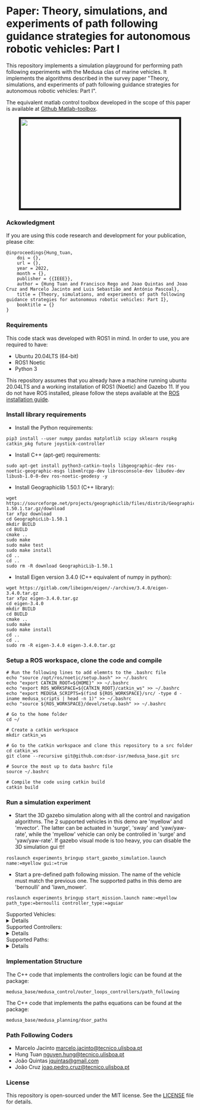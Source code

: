 # Paper: Theory, simulations, and experiments of path following guidance strategies for autonomous robotic vehicles: Part I
This repository implements a simulation playground for performing path following experiments with the Medusa clas of marine vehicles. It implements the algorithms described in the survey paper "Theory, simulations, and experiments of path following guidance strategies for autonomous robotic vehicles: Part I".

The equivalent matlab control toolbox developed in the scope of this paper is available at [Github Matlab-toolbox](https://github.com/hungrepo/path-following-Matlab/tree/master/PF-toolbox).


<p align = "center">
<img src="img/Demo1.gif" width = "426" height = "240" border="5" />
</p>

### Ackowledgment
If you are using this code research and development for your publication, please cite:

```
@inproceedings{Hung_tuan,
	doi = {},
	url = {},
	year = 2022,
	month = {},
	publisher = {{IEEE}},
	author = {Hung Tuan and Francisco Rego and Joao Quintas and Joao Cruz and Marcelo Jacinto and Luis Sebastião and António Pascoal},
	title = {Theory, simulations, and experiments of path following guidance strategies for autonomous robotic vehicles: Part I},
	booktitle = {}
}
```

### Requirements
This code stack was developed with ROS1 in mind. In order to use, you are required to have:
- Ubuntu 20.04LTS (64-bit)
- ROS1 Noetic
- Python 3

This repository assumes that you already have a machine running ubuntu 20.04LTS and a working installation of ROS1 (Noetic) and Gazebo 11. If you do not have ROS installed, please follow the steps available at the [ROS installation guide](http://wiki.ros.org/noetic/Installation/Ubuntu).

### Install library requirements
- Install the Python requirements:
```
pip3 install --user numpy pandas matplotlib scipy sklearn rospkg catkin_pkg future joystick-controller
```

- Install C++ (apt-get) requirements:
```
sudo apt-get install python3-catkin-tools libgeographic-dev ros-noetic-geographic-msgs libxmlrcpp-dev librosconsole-dev libudev-dev libusb-1.0-0-dev ros-noetic-geodesy -y
```

- Install Geographiclib 1.50.1 (C++ library):
```
wget https://sourceforge.net/projects/geographiclib/files/distrib/GeographicLib-1.50.1.tar.gz/download
tar xfpz download
cd GeographicLib-1.50.1 
mkdir BUILD
cd BUILD
cmake ..
sudo make
sudo make test
sudo make install
cd ..
cd ..
sudo rm -R download GeographicLib-1.50.1
```

- Install Eigen version 3.4.0 (C++ equivalent of numpy in python):
```
wget https://gitlab.com/libeigen/eigen/-/archive/3.4.0/eigen-3.4.0.tar.gz
tar xfpz eigen-3.4.0.tar.gz
cd eigen-3.4.0
mkdir BUILD
cd BUILD
cmake ..
sudo make
sudo make install
cd ..
cd ..
sudo rm -R eigen-3.4.0 eigen-3.4.0.tar.gz
```

### Setup a ROS workspace, clone the code and compile
```
# Run the following lines to add elemnts to the .bashrc file
echo "source /opt/ros/noetic/setup.bash" >> ~/.bashrc
echo "export CATKIN_ROOT=${HOME}" >> ~/.bashrc
echo "export ROS_WORKSPACE=${CATKIN_ROOT}/catkin_ws" >> ~/.bashrc
echo "export MEDUSA_SCRIPTS=$(find ${ROS_WORKSPACE}/src/ -type d -iname medusa_scripts | head -n 1)" >> ~/.bashrc
echo "source ${ROS_WORKSPACE}/devel/setup.bash" >> ~/.bashrc

# Go to the home folder
cd ~/

# Create a catkin workspace
mkdir catkin_ws

# Go to the catkin workspace and clone this repository to a src folder
cd catkin_ws
git clone --recursive git@github.com:dsor-isr/medusa_base.git src

# Source the most up to data bashrc file
source ~/.bashrc

# Compile the code using catkin build
catkin build
```

### Run a simulation experiment

- Start the 3D gazebo simulation along with all the control and navigation algorithms. The 2 supported vehicles in this demo are 'myellow' and 'mvector'. The latter can be actuated in 'surge', 'sway' and 'yaw/yaw-rate', while the 'myellow' vehicle can only be controlled in 'surge' and 'yaw/yaw-rate'. If gazebo visual mode is too heavy, you can disable the 3D simulation gui 🤓!
```
roslaunch experiments_bringup start_gazebo_simulation.launch name:=myellow gui:=true
```

- Start a pre-defined path following mission. The name of the vehicle must match the previous one. The supported paths in this demo are 'bernoulli' and 'lawn_mower'.
```
roslaunch experiments_bringup start_mission.launch name:=myellow path_type:=bernoulli controller_type:=aguiar
```

<Summary>Supported Vehicles:</Summary>
<details>
	<ul>
		<li>myellow</li>
		<li>mvector</li>
	</ul>
</details>

<Summary>Supported Controllers:</Summary>
<details>
	<ul>
		<li>samson (method 1)</li>
		<li>lapierre (method 2)</li>
		<li>fossen (method 3)</li>
		<li>brevik (method 4)</li>
		<li>aguiar (method 6)</li>
		<li>romulo (method 6, but control surge and sway and leaves yaw as degree of freedom)</li>
		<li>pramod (like fossen, but with integral term)</li>
	</ul>
</details>

<Summary>Supported Paths:</Summary>
<details>
	<ul>
		<li>bernoulli</li>
		<li>lawn_mower</li>
	</ul>
</details>

### Implementation Structure
The C++ code that implements the controllers logic can be found at the package:
```
medusa_base/medusa_control/outer_loops_controllers/path_following
```

The C++ code that implements the paths equations can be found at the package:
```
medusa_base/medusa_planning/dsor_paths
```

### Path Following Coders
- Marcelo Jacinto <marcelo.jacinto@tecnico.ulisboa.pt>
- Hung Tuan <nguyen.hung@tecnico.ulisboa.pt>
- João Quintas <jquintas@gmail.com>
- João Cruz <joao.pedro.cruz@tecnico.ulisboa.pt>

### License
This repository is open-sourced under the MIT license. See the [LICENSE](LICENSE) file for details.
